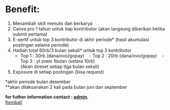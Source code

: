 # Benefit:

1. Menambah skill menulis dan berkarya
2. Canva pro 1 tahun untuk tiap kontributor (akan langsung diberikan ketika submit pertama)
3. E-sertif untuk top 3 kontributor di akhir periode* (hasil akumulasi postingan selama periode)
4. Hadiah total 60rb/3 bulan sekali* untuk top 3 kontributor
   - Top 1 : 30rb (dana/ovo/gopay)
   - Top 2 : 20rb (dana/ovo/gopay)
   - Top 3 : yt prem 1bulan (setara 10rb)\
(Akan direset setiap tiga bulan sekali)
5. Exposure di setiap postingan (bisa request)

*akhir periode bulan desember\
**akan dilaksanakan 2 kali pada bulan juni dan september

**for futher information contact : [admin](https://wa.me/6289638065793?text=mau+nanya+tentang+blog+dong).**\
[Kembali](https://github.com/GajAhmadaaa/blog)
